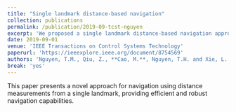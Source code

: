 ```yaml
---
title: "Single landmark distance-based navigation"
collection: publications
permalink: /publication/2019-09-tcst-nguyen
excerpt: 'We proposed a single landmark distance-based navigation approach for autonomous systems.'
date: 2019-09-01
venue: 'IEEE Transactions on Control Systems Technology'
paperurl: 'https://ieeexplore.ieee.org/document/8754569'
authors: 'Nguyen, T.M., Qiu, Z., **Cao, M.**, Nguyen, T.H. and Xie, L.'
break: 'yes'
---
```


This paper presents a novel approach for navigation using distance measurements from a single landmark, providing efficient and robust navigation capabilities. 